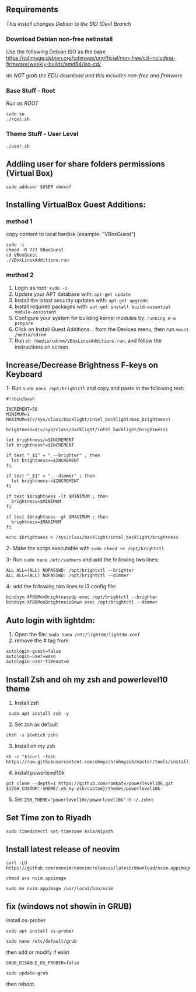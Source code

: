 ## Requirements
_This install changes Debian to the SID (Dev) Branch_

### Download Debian non-free netinstall

Use the following Debian ISO as the base <https://cdimage.debian.org/cdimage/unofficial/non-free/cd-including-firmware/weekly-builds/amd64/iso-cd/>

*do NOT grab the EDU download and this includes non-free and firmware*
### Base Stuff - Root

_Run as ROOT_
```
sudo su
./root.sh
```

### Theme Stuff - User Level
 ```
 ./user.sh
 ```
## Addiing user for share folders permissions (Virtual Box)
 ```
sudo adduser $USER vboxsf
 ```

## Installing VirtualBox Guest Additions:

### **method 1**
copy content to local hardisk (example: "VBoxGuest")
```
sudo -i
chmod -R 777 VBoxGuest
cd VBoxGuest
./VBoxLinuxAdditions.run
```
### **method 2**
1. Login as root: ```sudo -i```
2. Update your APT database with: ```apt-get update```
3. Install the latest security updates with: ```apt-get upgrade```
4. Install required packages with: ```apt-get install build-essential module-assistant```
5. Configure your system for building kernel modules by: ```running m-a prepare```
6. Click on Install Guest Additions… from the Devices menu, then run ```mount /media/cdrom```
7. Run ```sh /media/cdrom/VBoxLinuxAdditions.run```, and follow the instructions on screen.

## Increase/Decrease Brightness F-keys on Keyboard

1- Run ```sudo nano /opt/brightctl``` and copy and paste in the following text:
```
#!/bin/bash

INCREMENT=50
MINIMUM=1
MAXIMUM=$(</sys/class/backlight/intel_backlight/max_brightness)

brightness=$(</sys/class/backlight/intel_backlight/brightness)

let brightness/=$INCREMENT
let brightness*=$INCREMENT

if test "_$1" = "_--brighter" ; then
  let brightness+=$INCREMENT
fi

if test "_$1" = "_--dimmer" ; then
  let brightness-=$INCREMENT
fi

if test $brightness -lt $MINIMUM ; then
  brightness=$MINIMUM
fi

if test $brightness -gt $MAXIMUM ; then
  brightness=$MAXIMUM
fi

echo $brightness > /sys/class/backlight/intel_backlight/brightness
```

2- Make the script executable with ```sudo chmod +x /opt/brightctl```

3- Run ```sudo nano /etc/sudoers``` and add the following two lines:
```
ALL ALL=(ALL) NOPASSWD: /opt/brightctl --brighter
ALL ALL=(ALL) NOPASSWD: /opt/brightctl --dimmer
```

4- add the following two lines to i3 config file:
```
bindsym XF86MonBrightnessUp exec /opt/brightctl --brighter
bindsym XF86MonBrightnessDown exec /opt/brightctl --dimmer
```

## Auto login with lightdm:
1. Open the file:
```sudo nano /etc/lightdm/lightdm.conf```
2. remove the # tag from:
```
autologin-guest=false
autologin-user=waso
autologin-user-timeout=0
```
## Install Zsh and oh my zsh and powerlevel10 theme
1. Install zsh
```
 sudo apt install zsh -y
```
2. Set zsh as default
```
chsh -s $(which zsh)
```
3. Install oh my zsh
```
sh -c "$(curl -fsSL https://raw.githubusercontent.com/ohmyzsh/ohmyzsh/master/tools/install.sh)"
```
4. install powerlevel10k
```
git clone --depth=1 https://github.com/romkatv/powerlevel10k.git ${ZSH_CUSTOM:-$HOME/.oh-my-zsh/custom}/themes/powerlevel10k
```
5. Set ``` ZSH_THEME="powerlevel10k/powerlevel10k" ``` in ``` ~/.zshrc ```

## Set Time zon to Riyadh

```
sudo timedatectl set-timezone Asia/Riyadh
```

## Install latest release of neovim
```
curl -LO https://github.com/neovim/neovim/releases/latest/download/nvim.appimage
```
```
chmod u+x nvim.appimage
```
```
sudo mv nvim.appimage /usr/local/bin/nvim
```
## fix (windows not showin in GRUB)
install os-prober
```
sudo apt install os-prober
```
```
sudo nano /etc/default/grub
```
then add or modify if exist
```
GRUB_DISABLE_OS_PROBER=false
```
```
sudo update-grub
```

then reboot.
